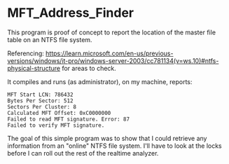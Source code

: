 # MFT_Address_Finder

This program is proof of concept to report the location of the master file table on an NTFS file system. 

Referencing: https://learn.microsoft.com/en-us/previous-versions/windows/it-pro/windows-server-2003/cc781134(v=ws.10)#ntfs-physical-structure for areas to check.

It compiles and runs (as administrator), on my machine, reports:
    
    MFT Start LCN: 786432
    Bytes Per Sector: 512
    Sectors Per Cluster: 8
    Calculated MFT Offset: 0xC0000000
    Failed to read MFT signature. Error: 87
    Failed to verify MFT signature.

The goal of this simple program was to show that I could retrieve any information from an "online" NTFS file system. I'll have to look at the locks before I can roll out the rest of the realtime analyzer.
